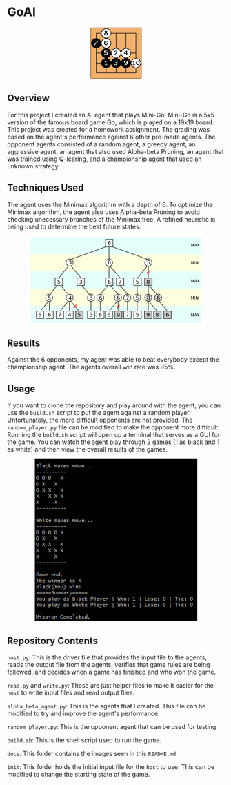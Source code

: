 # GoAI
<p align="center">
  <img src="https://github.com/brent-buffenbarger/GoAI/blob/master/docs/go.png?raw=true" />
</p>

## Overview
For this project I created an AI agent that plays Mini-Go. Mini-Go is a 5x5 version of the famous board game Go, which is played on a 19x19 board. This project was created for a homework assignment. The grading was based on the agent's performance against 6 other pre-made agents. The opponent agents consisted of a random agent, a greedy agent, an aggressive agent, an agent that also used Alpha-beta Pruning, an agent that was trained using Q-learing, and a championship agent that used an unknown strategy.

## Techniques Used
The agent uses the Minimax algorithm with a depth of 6. To optimize the Minimax algorithm, the agent also uses Alpha-beta Pruning to avoid checking unecessary branches of the Minimax tree. A refined heuristic is being used to determine the best future states.
<p align="center">
  <img src="https://github.com/brent-buffenbarger/GoAI/blob/master/docs/ab_pruning.png?raw=true" />
</p>

## Results
Against the 6 opponents, my agent was able to beat everybody except the championship agent. The agents overall win rate was 95%.

## Usage
If you want to clone the repository and play around with the agent, you can use the `build.sh` script to put the agent against a random player. Unfortunately, the more difficult opponents are not provided. The `random_player.py` file can be modified to make the opponent more difficult. Running the `build.sh` script will open up a terminal that serves as a GUI for the game. You can watch the agent play through 2 games (1 as black and 1 as white) and then view the overall results of the games.

<p align="center">
  <img src="https://github.com/brent-buffenbarger/GoAI/blob/master/docs/gameplay.PNG?raw=true" />
</p>

## Repository Contents
`host.py`: This is the driver file that provides the input file to the agents, reads the output file from the agents, verifies that game rules are being followed, and decides when a game has finished and who won the game.

`read.py` and `write.py`: These are just helper files to make it easier for the `host` to write input files and read output files.

`alpha_beta_agent.py`: This is the agents that I created. This file can be modified to try and improve the agent's performance.

`random_player.py`: This is the opponent agent that can be used for testing.

`build.sh`: This is the shell script used to run the game.

`docs`: This folder contains the images seen in this `README.md`.

`init`: This folder holds the initial input file for the `host` to use. This can be modified to change the starting state of the game.
